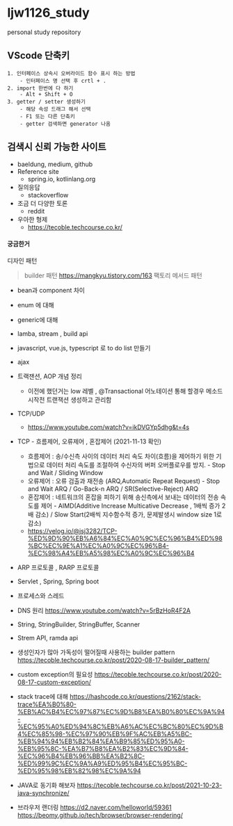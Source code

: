 # ljw1126_study
personal study repository

## VScode 단축키 
```
1. 인터페이스 상속시 오버라이드 함수 표시 하는 방법
    - 인터페이스 명 선택 후 crtl + . 
2. import 한번에 다 하기 
    - Alt + Shift + O
3. getter / setter 생성하기 
    - 해당 속성 드래그 해서 선택 
    - F1 또는 다른 단축키 
    - getter 검색하면 generator 나옴 
```

## 검색시 신뢰 가능한 사이트 
- baeldung, medium, github
- Reference site
  - spring.io, kotlinlang.org 
- 질의응답
  - stackoverflow 
- 조금 더 다양한 토론 
  - reddit 
- 우아한 형제 
  - https://tecoble.techcourse.co.kr/

#### 궁금한거 
디자인 패턴 
> builder 패턴 https://mangkyu.tistory.com/163 
> 팩토리 메서드 패턴 
- bean과 component 차이
- enum 에 대해 
- generic에 대해 
- lamba, stream , build api 
- javascript, vue.js, typescript 로 to do list 만들기 
- ajax

- 트랙잰션, AOP 개념 정리 
  - 이전에 했던거는 low 레벨 , @Transactional 어노테이션 통해 할경우 메소드 시작전 트랜잭션 생성하고 관리함

- TCP/UDP 
  - https://www.youtube.com/watch?v=ikDVGYp5dhg&t=4s

- TCP - 흐름제어, 오류제어 , 혼잡제어 (2021-11-13 확인)
  - 흐름제어 : 송/수신측 사이의 데이터 처리 속도 차이(흐름)을 제어하기 위한 기법으로 데이터 처리 속도를 조절하여 수신자의 버퍼 오버플로우를 방지. - Stop and Wait / Sliding Window 
  - 오류제어 : 오류 검출과 재전송 (ARQ,Automatic Repeat Request) - Stop and Wait ARQ / Go-Back-n ARQ / SR(Selective-Reject) ARQ
  - 혼잡제어 : 네트워크의 혼잡을 피하기 위해 송신측에서 보내는 데이터의 전송 속도를 제어 - AIMD(Additive Increase Multicative Decrease , 1배씩 증가 2배 감소) / Slow Start(2배씩 지수함수적 증가, 문제발생시 window size 1로 감소)
  - https://velog.io/@jsj3282/TCP-%ED%9D%90%EB%A6%84%EC%A0%9C%EC%96%B4%ED%98%BC%EC%9E%A1%EC%A0%9C%EC%96%B4-%EC%98%A4%EB%A5%98%EC%A0%9C%EC%96%B4
  
- ARP 프로토콜 , RARP 프로토콜 
- Servlet , Spring, Spring boot 
- 프로세스와 스레드 
- DNS 원리 
  https://www.youtube.com/watch?v=5rBzHoR4F2A
- String, StringBuilder, StringBuffer, Scanner 
- Strem API, ramda api 
  
- 생성인자가 많아 가독성이 떨어질때 사용하는 builder pattern 
  https://tecoble.techcourse.co.kr/post/2020-08-17-builder_pattern/

- custom exception의 필요성 
  https://tecoble.techcourse.co.kr/post/2020-08-17-custom-exception/

- stack trace에 대해 
  https://hashcode.co.kr/questions/2162/stack-trace%EA%B0%80-%EB%AC%B4%EC%97%87%EC%9D%B8%EA%B0%80%EC%9A%94-%EC%95%A0%ED%94%8C%EB%A6%AC%EC%BC%80%EC%9D%B4%EC%85%98-%EC%97%90%EB%9F%AC%EB%A5%BC-%EB%94%94%EB%B2%84%EA%B9%85%ED%95%A0-%EB%95%8C-%EA%B7%B8%EA%B2%83%EC%9D%84-%EC%96%B4%EB%96%BB%EA%B2%8C-%ED%99%9C%EC%9A%A9%ED%95%B4%EC%95%BC-%ED%95%98%EB%82%98%EC%9A%94

- JAVA로 동기화 해보자 
  https://tecoble.techcourse.co.kr/post/2021-10-23-java-synchronize/

- 브라우저 랜더링 
  https://d2.naver.com/helloworld/59361
  https://beomy.github.io/tech/browser/browser-rendering/